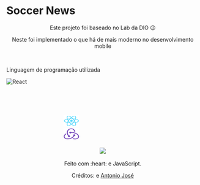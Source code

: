# Soccer News

<div>
  <p align="center">Este projeto foi baseado no Lab da DIO 😉️</p>
  <p align="center">Neste foi implementado o que há de mais moderno no desenvolvimento mobile</p>
</div>


<div align="left" ><br>
  <p align="left"> Linguagem de programação utilizada</p>
  <img align="left" alt="React" height="140" width="150" src="https://cdn.jsdelivr.net/gh/devicons/devicon/icons/kotlin/kotlin-original-wordmark.svg">
</div><br>

<br><br>

<div align="left" valign="top"><br>
  <img align="left" alt="React" height="30" width="40" src="https://raw.githubusercontent.com/devicons/devicon/master/icons/react/react-original.svg"><br><br>
  <img align="left" alt="Redux" height="30" width="40" src="https://raw.githubusercontent.com/devicons/devicon/master/icons/redux/redux-original.svg"><br><br>
  
</div><br>

<div align="center">
  <a href="https://www.youtube.com/channel/UCViaNBT0SIeiVnZSEEtIfjw?sub_confirmation=1" target="_blank"><img src="https://img.shields.io/badge/YouTube-FF0000?style=for-the-badge&logo=youtube&logoColor=white" target="_blank"></a>
</div>

<div align="center">
  
  
  
</div>

<div align="center">
  <p>Feito com :heart: e JavaScript.</p>
  <p>Créditos: <a href="https://github.com/anuraghazra/github-readme-stats"></a> e <a href="https://github.com/rafaballerini">Antonio José</a></p>
</div>
